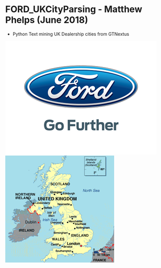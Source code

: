 # FORD_UKCityParsing - Matthew Phelps (June 2018)
* Python Text mining UK Dealership cities from GTNextus

 ![ford logo](img/ford2.png) ![picture of uk](img/uk.png)
